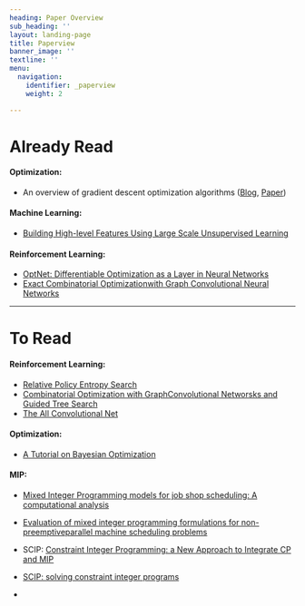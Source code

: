 ```yaml
---
heading: Paper Overview
sub_heading: ''
layout: landing-page
title: Paperview
banner_image: ''
textline: ''
menu:
  navigation:
    identifier: _paperview
    weight: 2

---
```

# Already Read

#### Optimization:
* An overview of gradient descent optimization algorithms ([Blog](http://ruder.io/optimizing-gradient-descent/index.html#fn26), [Paper](https://arxiv.org/pdf/1609.04747.pdf))

#### Machine Learning:
* [Building High-level Features Using Large Scale Unsupervised Learning](https://arxiv.org/pdf/1112.6209.pdf)

#### Reinforcement Learning:
* [OptNet: Differentiable Optimization as a Layer in Neural Networks](https://arxiv.org/pdf/1703.00443.pdf)
* [Exact Combinatorial Optimizationwith Graph Convolutional Neural Networks](https://arxiv.org/pdf/1906.01629.pdf)
--------------------------------------------------------------------------------
# To Read

#### Reinforcement Learning:

* [Relative Policy Entropy Search](https://www.aaai.org/ocs/index.php/AAAI/AAAI10/paper/viewFile/1851/2264)
* [Combinatorial Optimization with GraphConvolutional Networsks and Guided Tree Search](https://papers.nips.cc/paper/7335-combinatorial-optimization-with-graph-convolutional-networks-and-guided-tree-search.pdf)
* [The All Convolutional Net](https://arxiv.org/pdf/1412.6806.pdf)

#### Optimization:
* [A Tutorial on Bayesian Optimization](https://arxiv.org/pdf/1807.02811.pdf)

#### MIP:
* [Mixed Integer Programming models for job shop scheduling: A computational analysis](https://www.sciencedirect.com/science/article/pii/S0305054816300764)
* [Evaluation of mixed integer programming formulations for non-preemptiveparallel machine scheduling problems](https://reader.elsevier.com/reader/sd/pii/S0360835210000483?token=FEB6C74095048401ECC3D1956B7CD3439F022DD6698AAD2BA93AC88FE936A32B81D0941D1515F49F1DD1AE61E8DD548D)


* SCIP: [Constraint Integer Programming: a New Approach to Integrate CP and MIP](https://opus4.kobv.de/opus4-zib/frontdoor/index/index/docId/1052)
* [SCIP: solving constraint integer programs](http://mpc.zib.de/index.php/MPC/article/viewFile/4/6)
*
